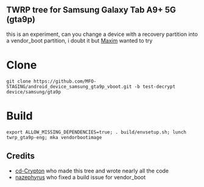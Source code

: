 ## TWRP tree for Samsung Galaxy Tab A9+ 5G (gta9p)
this is an experiment, can you change a device with a recovery partition into a vendor_boot partition, i doubt it but [Maxim](https://github.com/maxim-root) wanted to try


# Clone
    git clone https://github.com/MFO-STAGING/android_device_samsung_gta9p_vboot.git -b test-decrypt device/samsung/gta9p

# Build
    export ALLOW_MISSING_DEPENDENCIES=true; . build/envsetup.sh; lunch twrp_gta9p-eng; mka vendorbootimage

## Credits
- [cd-Crypton](https://github.com/cd-Crypton) who made this tree and wrote nearly all the code
- [nazephyrus](https://github.com/naden01) who fixed a build issue for vendor_boot

